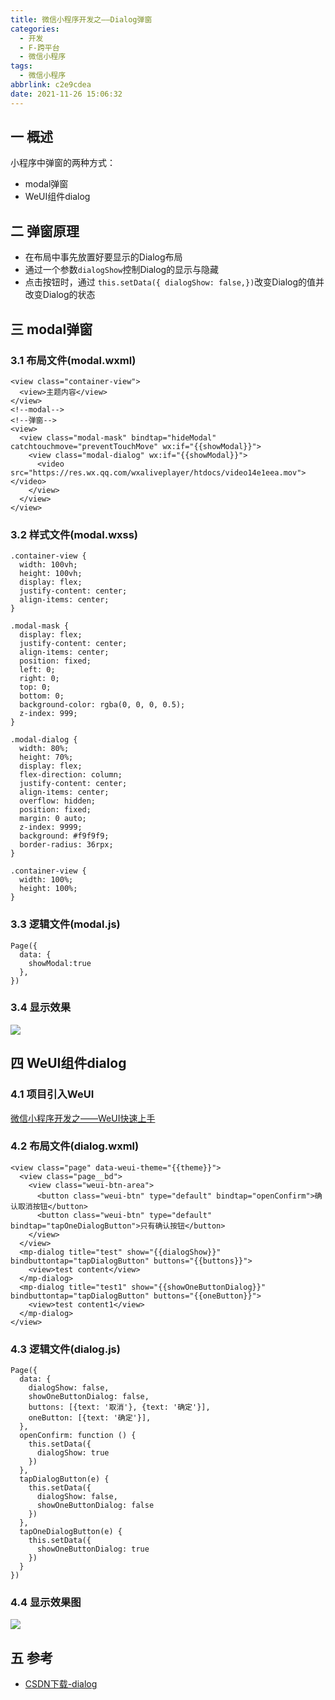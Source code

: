 ```yaml
---
title: 微信小程序开发之——Dialog弹窗
categories:
  - 开发
  - F-跨平台
  - 微信小程序
tags:
  - 微信小程序
abbrlink: c2e9cdea
date: 2021-11-26 15:06:32
---
```

## 一 概述

小程序中弹窗的两种方式：

* modal弹窗
* WeUI组件dialog

<!--more-->

## 二 弹窗原理

* 在布局中事先放置好要显示的Dialog布局
* 通过一个参数`dialogShow`控制Dialog的显示与隐藏
* 点击按钮时，通过 `this.setData({ dialogShow: false,})`改变Dialog的值并改变Dialog的状态

## 三 modal弹窗

### 3.1 布局文件(modal.wxml)

```
<view class="container-view">
  <view>主题内容</view>
</view>
<!--modal-->
<!--弹窗-->
<view>
  <view class="modal-mask" bindtap="hideModal" catchtouchmove="preventTouchMove" wx:if="{{showModal}}">
    <view class="modal-dialog" wx:if="{{showModal}}">
      <video src="https://res.wx.qq.com/wxaliveplayer/htdocs/video14e1eea.mov"></video>
    </view>
  </view>
</view>
```

### 3.2 样式文件(modal.wxss)

```
.container-view {
  width: 100vh;
  height: 100vh;
  display: flex;
  justify-content: center;
  align-items: center;
}

.modal-mask {
  display: flex;
  justify-content: center;
  align-items: center;
  position: fixed;
  left: 0;
  right: 0;
  top: 0;
  bottom: 0;
  background-color: rgba(0, 0, 0, 0.5);
  z-index: 999;
}

.modal-dialog {
  width: 80%;
  height: 70%;
  display: flex;
  flex-direction: column;
  justify-content: center;
  align-items: center;
  overflow: hidden;
  position: fixed;
  margin: 0 auto;
  z-index: 9999;
  background: #f9f9f9;
  border-radius: 36rpx;
}

.container-view {
  width: 100%;
  height: 100%;
}
```

### 3.3 逻辑文件(modal.js)

```
Page({
  data: {
    showModal:true
  },
})
```

### 3.4 显示效果
![][1]

## 四 WeUI组件dialog

### 4.1 项目引入WeUI

[微信小程序开发之——WeUI快速上手][00]

### 4.2 布局文件(dialog.wxml)

```
<view class="page" data-weui-theme="{{theme}}">
  <view class="page__bd">
    <view class="weui-btn-area">
      <button class="weui-btn" type="default" bindtap="openConfirm">确认取消按钮</button>
      <button class="weui-btn" type="default" bindtap="tapOneDialogButton">只有确认按钮</button>
    </view>
  </view>
  <mp-dialog title="test" show="{{dialogShow}}" bindbuttontap="tapDialogButton" buttons="{{buttons}}">
    <view>test content</view>
  </mp-dialog>
  <mp-dialog title="test1" show="{{showOneButtonDialog}}" bindbuttontap="tapDialogButton" buttons="{{oneButton}}">
    <view>test content1</view>
  </mp-dialog>
</view>
```

### 4.3 逻辑文件(dialog.js)

```
Page({
  data: {
    dialogShow: false,
    showOneButtonDialog: false,
    buttons: [{text: '取消'}, {text: '确定'}],
    oneButton: [{text: '确定'}],
  },
  openConfirm: function () {
    this.setData({
      dialogShow: true
    })
  },
  tapDialogButton(e) {
    this.setData({
      dialogShow: false,
      showOneButtonDialog: false
    })
  },
  tapOneDialogButton(e) {
    this.setData({
      showOneButtonDialog: true
    })
  }
})
```

### 4.4 显示效果图
![][2]

## 五 参考
* [CSDN下载-dialog](https://download.csdn.net/download/Calvin_zhou/49754396)


[00]:https://pgzxc.github.io/posts/66aabbca.html
[1]:https://cdn.jsdelivr.net/gh/PGzxc/CDN/blog-wechat/wechat-modal-dialog-preview.png
[2]:https://cdn.jsdelivr.net/gh/PGzxc/CDN/blog-wechat/wechat-dialog-dialog-preview.gif